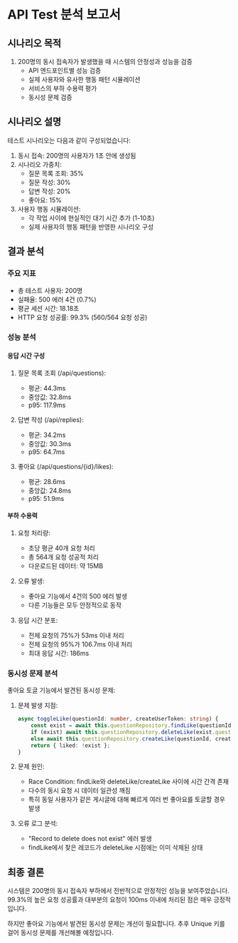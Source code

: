 # API Test 분석 보고서

## 시나리오 목적

1. 200명의 동시 접속자가 발생했을 때 시스템의 안정성과 성능을 검증
    - API 엔드포인트별 성능 검증
    - 실제 사용자와 유사한 행동 패턴 시뮬레이션
    - 서비스의 부하 수용력 평가
    - 동시성 문제 검증

## 시나리오 설명

테스트 시나리오는 다음과 같이 구성되었습니다:

1. 동시 접속: 200명의 사용자가 1초 안에 생성됨
2. 시나리오 가중치:
    - 질문 목록 조회: 35% 
    - 질문 작성: 30% 
    - 답변 작성: 20% 
    - 좋아요: 15%
3. 사용자 행동 시뮬레이션:
    - 각 작업 사이에 현실적인 대기 시간 추가 (1-10초)
    - 실제 사용자의 행동 패턴을 반영한 시나리오 구성

## 결과 분석

### 주요 지표

-   총 테스트 사용자: 200명
-   실패율: 500 에러 4건 (0.7%)
-   평균 세션 시간: 18.18초
-   HTTP 요청 성공률: 99.3% (560/564 요청 성공)

### 성능 분석

#### 응답 시간 구성

1. 질문 목록 조회 (/api/questions):

    - 평균: 44.3ms
    - 중앙값: 32.8ms
    - p95: 117.9ms

2. 답변 작성 (/api/replies):

    - 평균: 34.2ms
    - 중앙값: 30.3ms
    - p95: 64.7ms

3. 좋아요 (/api/questions/{id}/likes):
    - 평균: 28.6ms
    - 중앙값: 24.8ms
    - p95: 51.9ms

#### 부하 수용력

1. 요청 처리량:

    - 초당 평균 40개 요청 처리
    - 총 564개 요청 성공적 처리
    - 다운로드된 데이터: 약 15MB

2. 오류 발생:

    - 좋아요 기능에서 4건의 500 에러 발생
    - 다른 기능들은 모두 안정적으로 동작

3. 응답 시간 분포:
    - 전체 요청의 75%가 53ms 이내 처리
    - 전체 요청의 95%가 106.7ms 이내 처리
    - 최대 응답 시간: 186ms

### 동시성 문제 분석

좋아요 토글 기능에서 발견된 동시성 문제:

1. 문제 발생 지점:

    ```typescript
    async toggleLike(questionId: number, createUserToken: string) {
        const exist = await this.questionRepository.findLike(questionId, createUserToken);
        if (exist) await this.questionRepository.deleteLike(exist.questionLikeId);
        else await this.questionRepository.createLike(questionId, createUserToken);
        return { liked: !exist };
    }
    ```

2. 문제 원인:

    - Race Condition: findLike와 deleteLike/createLike 사이에 시간 간격 존재
    - 다수의 동시 요청 시 데이터 일관성 깨짐
    - 특히 동일 사용자가 같은 게시글에 대해 빠르게 여러 번 좋아요를 토글할 경우 발생

3. 오류 로그 분석:
    - "Record to delete does not exist" 에러 발생
    - findLike에서 찾은 레코드가 deleteLike 시점에는 이미 삭제된 상태

## 최종 결론

시스템은 200명의 동시 접속자 부하에서 전반적으로 안정적인 성능을 보여주었습니다. 99.3%의 높은 요청 성공률과 대부분의 요청이 100ms 이내에 처리된 점은 매우 긍정적입니다.

하지만 좋아요 기능에서 발견된 동시성 문제는 개선이 필요합니다. 추후 Unique 키를 걸어 동시성 문제를 개선해볼 예정입니다.
